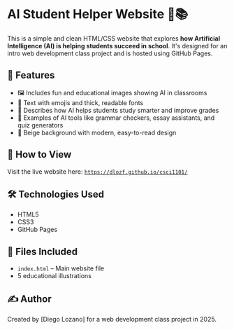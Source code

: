 # AI Student Helper Website 🧠📚

This is a simple and clean HTML/CSS website that explores **how Artificial Intelligence (AI) is helping students succeed in school**. It's designed for an intro web development class project and is hosted using GitHub Pages.

## 🌟 Features

* 🖼️ Includes fun and educational images showing AI in classrooms
* 💬 Text with emojis and thick, readable fonts
* 🧠 Describes how AI helps students study smarter and improve grades
* 🎯 Examples of AI tools like grammar checkers, essay assistants, and quiz generators
* 🎨 Beige background with modern, easy-to-read design

## 🚀 How to View

Visit the live website here:
[`https://dlozf.github.io/csci1101/`](https://dlozf.github.io/Website-1101/)


## 🛠️ Technologies Used

* HTML5
* CSS3
* GitHub Pages

## 📁 Files Included

* `index.html` – Main website file
* 5 educational illustrations

## ✍️ Author

Created by \[Diego Lozano] for a web development class project in 2025.
